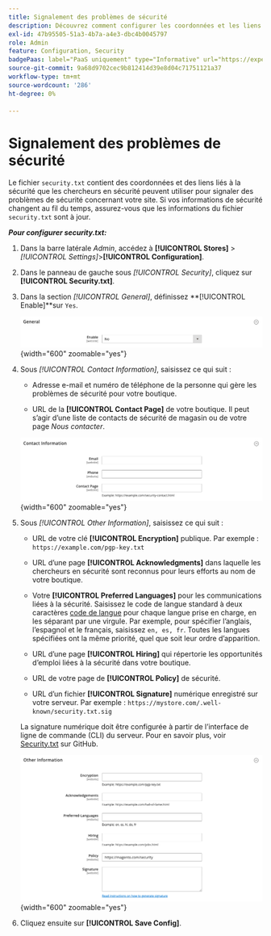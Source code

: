 ```yaml
---
title: Signalement des problèmes de sécurité
description: Découvrez comment configurer les coordonnées et les liens liés à la sécurité que les chercheurs en sécurité peuvent utiliser pour signaler des problèmes de sécurité sur votre site.
exl-id: 47b95505-51a3-4b7a-a4e3-dbc4b0045797
role: Admin
feature: Configuration, Security
badgePaas: label="PaaS uniquement" type="Informative" url="https://experienceleague.adobe.com/en/docs/commerce/user-guides/product-solutions" tooltip="S’applique uniquement aux projets Adobe Commerce on Cloud (infrastructure PaaS gérée par Adobe) et aux projets On-premise."
source-git-commit: 9a68d9702cec9b812414d39e8d04c71751121a37
workflow-type: tm+mt
source-wordcount: '286'
ht-degree: 0%

---
```


# Signalement des problèmes de sécurité

Le fichier `security.txt` contient des coordonnées et des liens liés à la sécurité que les chercheurs en sécurité peuvent utiliser pour signaler des problèmes de sécurité concernant votre site. Si vos informations de sécurité changent au fil du temps, assurez-vous que les informations du fichier `security.txt` sont à jour.

**_Pour configurer security.txt:_**

1. Dans la barre latérale _Admin_, accédez à **[!UICONTROL Stores]** > _[!UICONTROL Settings]_>**[!UICONTROL Configuration]**.

1. Dans le panneau de gauche sous _[!UICONTROL Security]_, cliquez sur **[!UICONTROL Security.txt]**.

1. Dans la section _[!UICONTROL General]_, définissez **[!UICONTROL Enable]**sur `Yes`.

   ![Configuration générale de la sécurité](../configuration-reference/security/assets/txt-general.png){width="600" zoomable="yes"}

1. Sous _[!UICONTROL Contact Information]_, saisissez ce qui suit :

   - Adresse e-mail et numéro de téléphone de la personne qui gère les problèmes de sécurité pour votre boutique.

   - URL de la **[!UICONTROL Contact Page]** de votre boutique. Il peut s’agir d’une liste de contacts de sécurité de magasin ou de votre page _Nous contacter_.

   ![Configuration des coordonnées](../configuration-reference/security/assets/txt-contact-info.png){width="600" zoomable="yes"}

1. Sous _[!UICONTROL Other Information]_, saisissez ce qui suit :

   - URL de votre clé **[!UICONTROL Encryption]** publique. Par exemple : `https://example.com/pgp-key.txt`

   - URL d’une page **[!UICONTROL Acknowledgments]** dans laquelle les chercheurs en sécurité sont reconnus pour leurs efforts au nom de votre boutique.

   - Votre **[!UICONTROL Preferred Languages]** pour les communications liées à la sécurité. Saisissez le code de langue standard à deux caractères [code de langue](https://en.wikipedia.org/wiki/List_of_ISO_639-1_codes) pour chaque langue prise en charge, en les séparant par une virgule. Par exemple, pour spécifier l’anglais, l’espagnol et le français, saisissez `en, es, fr`. Toutes les langues spécifiées ont la même priorité, quel que soit leur ordre d’apparition.

   - URL d’une page **[!UICONTROL Hiring]** qui répertorie les opportunités d’emploi liées à la sécurité dans votre boutique.

   - URL de votre page de **[!UICONTROL Policy]** de sécurité.

   - URL d’un fichier **[!UICONTROL Signature]** numérique enregistré sur votre serveur. Par exemple : `https://mystore.com/.well-known/security.txt.sig`

   La signature numérique doit être configurée à partir de l’interface de ligne de commande (CLI) du serveur. Pour en savoir plus, voir [Security.txt](https://github.com/magento/security-package/blob/1.0-develop/Securitytxt/README.md) sur GitHub.

   ![Autres informations](../configuration-reference/security/assets/txt-other-info.png){width="600" zoomable="yes"}

1. Cliquez ensuite sur **[!UICONTROL Save Config]**.
